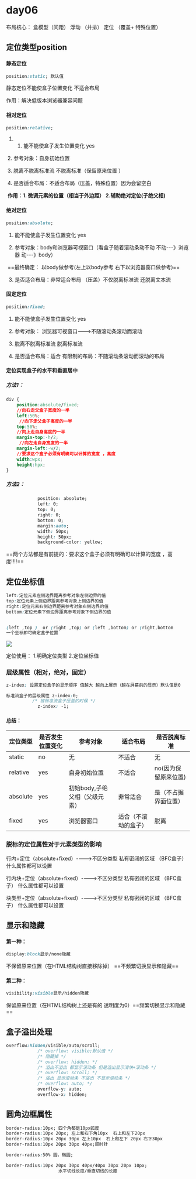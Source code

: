 # day06

布局核心： 盒模型（间距）   浮动 （并排）   定位  （覆盖+ 特殊位置）

## 定位类型position

#### 静态定位

```css
position:static; 默认值
```

静态定位不能使盒子位置变化 不适合布局

 作用：解决低版本浏览器兼容问题 

#### 相对定位

```css
position:relative;
```

1. 1. 能不能使盒子发生位置变化 yes

​         2. 参考对象：自身初始位置

​         3. 脱离不脱离标准流 不脱离标准（保留原来位置 ）

​         4. 是否适合布局：不适合布局（压盖，特殊位置）因为会留空白

​        **作用：1. 微调元素的位置（相当于外边距）  2.辅助绝对定位(子绝父相)** 

#### 绝对定位

```css
position:absolute;
```

1. 能不能使盒子发生位置变化 yes

2. 参考对象：body和浏览器可视窗口（看盒子随着滚动条动不动  不动---》浏览器  动---》body）

​       ==最终确定： 以body做参考(左上以body参考 右下以浏览器窗口做参考)==

3. 是否适合布局：非常适合布局 （压盖）不仅脱离标准流 还脱离文本流 



#### 固定定位

```css
position:fixed;
```

1.  能不能使盒子发生位置变化 yes

2. 参考对象： 浏览器可视窗口--->不随滚动条滚动而滚动

3. 脱离不脱离标准流 脱离标准流

4. 是否适合布局：适合 有限制的布局：不随滚动条滚动而滚动的布局

#### 定位实现盒子的水平和垂直居中

##### 方法1：

```css
div {
    position:absolute/fixed;
    //向右走父盒子宽度的一半
    left:50%;
     //向下走父盒子高度的一半
    top:50%;
    //向上走自身高度的一半
    margin-top:-h/2;
     //向左走自身宽度的一半
    margin-left:-w/2;
    //要求这个盒子必须有明确可以计算的宽度 ，高度
    width:wpx;
    height:hpx;
}
```

##### 方法2：

```css
            position: absolute;
            left: 0;
            top: 0;
            right: 0;
            bottom: 0;
            margin:auto;
            width: 50px;
            height: 50px;
            background-color: yellow;
```



==两个方法都是有前提的：要求这个盒子必须有明确可以计算的宽度 ，高度!!!!==

## 定位坐标值



```css
left:定位元素左侧边界距离参考对象左侧边界的值
top:定位元素上侧边界距离参考对象上侧边界的值
right:定位元素右侧边界距离参考对象右侧边界的值
bottom:定位元素下侧边界距离参考对象下侧边界的值


(left ,top )  or (right ,top) or (left ,bottom) or (right,bottom
一个坐标即可确定盒子位置
```

![](media/定位值分析.png)



定位使用： 1.明确定位类型    2.定位坐标值 







### 层级属性（相对，绝对，固定）

```css
z-index: 设置定位盒子的显示顺序 值越大 越向上展示（越在屏幕前的显示）默认值是0 

标准流盒子的层级属性 z-index:0;
          /* 被标准流盒子压盖的时候 */
            z-index: -1; 
```





#### 总结：

| 定位类型 | 是否发生位置变化 | 参考对象                      | 适合布局             | 是否脱离标准         |
| -------- | ---------------- | ----------------------------- | -------------------- | -------------------- |
| static   | no               | 无                            | 不适合               | 无                   |
| relative | yes              | 自身初始位置                  | 不适合               | no(因为保留原来位置) |
| absolute | yes              | 初始body,子绝父相（父级元素） | 非常适合             | 是（不占据界面位置） |
| fixed    | yes              | 浏览器窗口                    | 适合（不滚动的盒子） | 脱离                 |



### 脱标的定位属性对于元素类型的影响

行内+定位（absolute+fixed）---->不区分类型 私有密闭的区域 （BFC盒子） 什么属性都可以设置

行内块+定位（absolute+fixed）---->不区分类型 私有密闭的区域 （BFC盒子） 什么属性都可以设置

块类型+定位（absolute+fixed）---->不区分类型 私有密闭的区域 （BFC盒子） 什么属性都可以设置





## 显示和隐藏

#### 第一种：

```css
display:block显示/none隐藏
```

不保留原来位置（在HTML结构树直接移除掉） ==不频繁切换显示和隐藏==

#### 第二种：

```css
visibility:visible显示/hidden隐藏
```

保留原来位置（在HTML结构树上还是有的  透明度为0）==频繁切换显示和隐藏==

## 盒子溢出处理

```css
overflow:hidden/visible/auto/scroll;
            /* overflow: visible;默认值 */
            /* 隐藏掉 */
            /* overflow: hidden; */
            /* 溢出不溢出 都显示滚动条 但是溢出显示滑块+滚动条 */
            /* overflow: scroll; */
            /* 溢出 显示滚动条 不溢出 不显示滚动条 */
            /* overflow: auto; */
            overflow-y: auto;
            overflow-x: hidden;
```





## 圆角边框属性

```css
border-radius:10px; 四个角都是10px弧度
border-radius:10px 20px; 左上和右下角10px  右上和左下20px
border-radius:10px 20px 30px 左上10px  右上和左下 20px 右下30px
border-radius:10px 20px 30px 40px;顺时针 

border-radius:50% 圆，椭圆;

border-radius:10px 20px 30px 40px/40px 30px 20px 10px;
                    水平切线长度/垂直切线的长度

```

